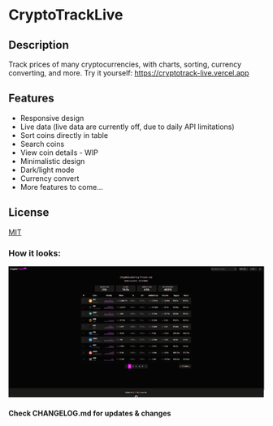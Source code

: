 # CryptoTrackLive

## Description

Track prices of many cryptocurrencies, with charts, sorting, currency converting, and more.
Try it yourself: https://cryptotrack-live.vercel.app

## Features

- Responsive design
- Live data (live data are currently off, due to daily API limitations)
- Sort coins directly in table
- Search coins
- View coin details - WIP
- Minimalistic design
- Dark/light mode
- Currency convert
- More features to come...

## License

[MIT](https://github.com/ZunwDev/CryptoTrack/blob/main/LICENSE)

### How it looks:

![sneakpeek-image](src/lib/images/Screenshot_3.png)

#### Check CHANGELOG.md for updates & changes
